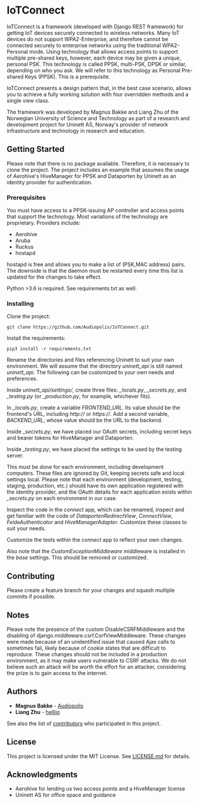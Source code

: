 # IoTConnect

IoTConnect is a framework (developed with Django REST framework) for getting IoT devices securely connected to wireless networks. Many IoT devices do not support WPA2-Enterprise, and therefore cannot be connected securely to enterprise networks using the traditional WPA2-Personal mode. Using technology that allows access points to support multiple pre-shared keys, however, each device may be given a unique, personal PSK. This technology is called PPSK, multi-PSK, DPSK or similar, depending on who you ask. We will refer to this technology as Personal Pre-shared Keys (PPSK). This is a prerequisite.

IoTConnect presents a design pattern that, in the best case scenario, allows you to achieve a fully working solution with four overridden methods and a single view class.

The framework was developed by Magnus Bakke and Liang Zhu of the Norwegian University of Science and Technology as part of a research and development project for Uninett AS, Norway's provider of network infrastructure and technology in research and education.

## Getting Started

Please note that there is no package available. Therefore, it is necessary to clone the project. The project includes an example that assumes the usage of Aerohive's HiveManager for PPSK and Dataporten by Uninett as an identity provider for authentication.

### Prerequisites

You must have access to a PPSK-issuing AP controller and access points that support the technology. Most variations of the technology are proprietary. Providers include:

* Aerohive
* Aruba
* Ruckus
* hostapd

hostapd is free and allows you to make a list of (PSK,MAC address) pairs. The downside is that the daemon must be restarted every time this list is updated for the changes to take effect.

Python >3.6 is required. See requirements.txt as well.

### Installing

Clone the project:

```
git clone https://github.com/Audiopolis/IoTConnect.git
```

Install the requirements:

```
pip3 install -r requirements.txt
```

Rename the directories and files referencing Uninett to suit your own environment. We will assume that the directory *uninett_api* is still named *uninett_api*. The following can be customized to your own needs and preferences.

Inside *uninett_api/settings/*, create three files: *_locals.py*, *_secrets.py*, and *_testing.py* (or *_production.py*, for example, whichever fits).

In *_locals.py*, create a variable *FRONTEND_URL*. Its value should be the frontend's URL, including *http://* or *https://*. Add a second variable, *BACKEND_URL*, whose value should be the URL to the backend.

Inside *_secrets.py*, we have placed our OAuth secrets, including secret keys and bearer tokens for HiveManager and Dataporten.

Inside *_testing.py*, we have placed the settings to be used by the testing server.

This must be done for each environment, including development computers. These files are ignored by Git, keeping secrets safe and local settings local. Please note that each environment (development, testing, staging, production, etc.) should have its own application registered with the identity provider, and the OAuth details for each application exists within *_secrets.py* on each environment in our case.

Inspect the code in the *connect* app, which can be renamed, inspect and get familiar with the code of *DataportenRedirectView*, *ConnectView*, *FeideAuthenticator* and *HiveManagerAdapter*. Customize these classes to suit your needs.

Customize the tests within the *connect* app to reflect your own changes.

Also note that the *CustomExceptionMiddleware* middleware is installed in the *base* settings. This should be removed or customized.

## Contributing

Please create a feature branch for your changes and squash multiple commits if possible.

## Notes

Please note the presence of the custom DisableCSRFMiddleware and the disabling of django.middleware.csrf.CsrfViewMiddleware. These changes were made because of an unidentified issue that caused Ajax calls to sometimes fail, likely because of cookie states that are difficult to reproduce. These changes should not be included in a production environment, as it may make users vulnerable to CSRF attacks. We do not believe such an attack will be worth the effort for an attacker, considering the prize is to gain access to the internet.

## Authors

* **Magnus Bakke** - [Audiopolis](https://github.com/Audiopolis)
* **Liang Zhu** - [helliio](https://github.com/helliio)

See also the list of [contributors](https://github.com/Audiopolis/IoTConnect/contributors) who participated in this project.

## License

This project is licensed under the MIT License. See [LICENSE.md](LICENSE.md) for details.

## Acknowledgments

* Aerohive for lending us two access points and a HiveManager license
* Uninett AS for office space and guidance
